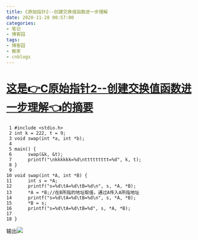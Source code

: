 ```yaml
---
title: C原始指针2--创建交换值函数进一步理解
date: 2020-11-28 00:57:00
categories:
- 笔记
- 博客园
tags:
- 博客园
- 搬家
- cnblogs
---
```

# [这是👉C原始指针2--创建交换值函数进一步理解👈的摘要](../../../../2020/11/28/cnblog_14051563/)
<!--more-->

     1 #include <stdio.h>
     2 int k = 222, t = 9;
     3 void swap(int *a, int *b);
     4 
     5 main() {
     6      swap(&k, &t);
     7      printf("\nkkkkkk=%d\nttttttttt=%d", k, t);
     8 }
     9 
    10 void swap(int *A, int *B) {
    11      int s = *A;
    12      printf("s=%d\tA=%d\tB=%d\n", s, *A, *B);
    13      *A = *B;//在B所指的地址取值，通过A传入A所指地址
    14      printf("s=%d\tA=%d\tB=%d\n", s, *A, *B);
    15      *B = s;
    16      printf("s=%d\tA=%d\tB=%d", s, *A, *B);
    17 
    18 }

输出![](https://img2020.cnblogs.com/blog/2015058/202011/2015058-20201128085827264-1978454250.png)




